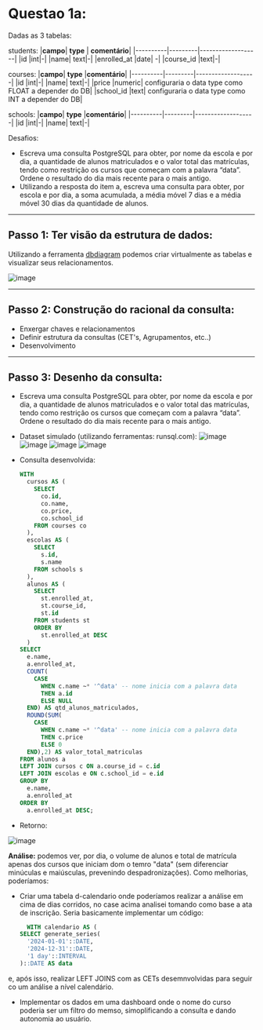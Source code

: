 # Questao 1a:

Dadas as 3 tabelas:

students:
|**campo**| **type** | **comentário**|
|----------|---------|-------------------|
|id |int|-|
|name| text|-|
|enrolled_at |date| -|
|course_id |text|-|


courses: 
|**campo**| **type** |**comentário**|
|----------|---------|-------------------|
|id |int|-|
|name| text|-|
|price |numeric| configuraria o data type como FLOAT a depender do DB|
|school_id |text|  configuraria o data type como INT a depender do DB|


schools: 
|**campo**| **type** |**comentário**|
|----------|---------|-------------------|
|id |int|-|
|name| text|-|


Desafios:
-  Escreva uma consulta PostgreSQL para obter, por nome da escola e por dia, a quantidade de alunos matriculados e o valor total das matrículas, tendo como restrição os cursos que começam com a palavra “data”. Ordene o resultado do dia mais recente para o mais antigo.
- Utilizando a resposta do item a, escreva uma consulta para obter, por escola e por dia, a soma acumulada, a média móvel 7 dias e a média móvel 30 dias da quantidade de alunos.
---

## Passo 1: Ter visão da estrutura de dados:
  Utilizando a ferramenta [dbdiagram](https://dbdiagram.io/d/67e701104f7afba1849df321) podemos criar virtualmente as tabelas e visualizar seus relacionamentos.

![image](https://github.com/user-attachments/assets/fdd623ff-e704-4df4-97ba-f81f4bb95f7f)
___

## Passo 2: Construção do racional da consulta:
- Enxergar chaves e relacionamentos
- Definir estrutura da consultas (CET's, Agrupamentos, etc..)
- Desenvolvimento 
___

## Passo 3: Desenho da consulta:
-  Escreva uma consulta PostgreSQL para obter, por nome da escola e por dia, a quantidade de alunos matriculados e o valor total das matrículas, tendo como restrição os cursos que começam com a palavra “data”. Ordene o resultado do dia mais recente para o mais antigo.

  - Dataset simulado (utilizando ferramentas: runsql.com):
  ![image](https://github.com/user-attachments/assets/e9375c49-c50f-4889-b899-4abc86db8b86)
  ![image](https://github.com/user-attachments/assets/6b225a46-725c-4c2d-8155-a131d6a5ac63)
  ![image](https://github.com/user-attachments/assets/b7a824ca-8a23-4d87-9829-0839a645dae4)
  ![image](https://github.com/user-attachments/assets/b1ff7cfb-91d4-49b0-869a-9b650198654b)

  - Consulta desenvolvida:
      ```sql
      WITH
        cursos AS (
          SELECT
            co.id,
            co.name,
            co.price,
            co.school_id
          FROM courses co
        ),
        escolas AS (
          SELECT
            s.id,
            s.name
          FROM schools s
        ),
        alunos AS (
          SELECT
            st.enrolled_at,
            st.course_id,
            st.id
          FROM students st
          ORDER BY
            st.enrolled_at DESC
        )
      SELECT
        e.name,
        a.enrolled_at,
        COUNT(
          CASE
            WHEN c.name ~* '^data' -- nome inicia com a palavra data
            THEN a.id
            ELSE NULL
        END) AS qtd_alunos_matriculados,
        ROUND(SUM(
          CASE
            WHEN c.name ~* '^data' -- nome inicia com a palavra data
            THEN c.price
            ELSE 0
        END),2) AS valor_total_matriculas
      FROM alunos a
      LEFT JOIN cursos c ON a.course_id = c.id
      LEFT JOIN escolas e ON c.school_id = e.id
      GROUP BY
        e.name,
        a.enrolled_at
      ORDER BY
        a.enrolled_at DESC;

  - Retorno:

![image](https://github.com/user-attachments/assets/11bb76c9-bf6c-4284-a219-1adf35544992)

**Análise:** podemos ver, por dia, o volume de alunos e total de matrícula apenas dos cursos que iniciam dom o temro "data" (sem diferenciar minúculas e maiúsculas, prevenindo despadronizações). Como melhorias, poderíamos: 
  - Criar uma tabela d-calendario onde poderíamos realizar a análise em cima de dias corridos, no case acima analisei tomando como base a ata de inscrição. Seria basicamente implementar um código:
      ```sql
        WITH calendario AS (
    SELECT generate_series(
        '2024-01-01'::DATE,  
        '2024-12-31'::DATE,  
        '1 day'::INTERVAL
    )::DATE AS data
  e, após isso, realizar LEFT JOINS com as CETs desemnvolvidas para seguir co um análise a nível calendário.
  - Implementar os dados em uma dashboard onde o nome do curso poderia ser um filtro do memso, simoplificando a consulta e dando autonomia ao usuário.


